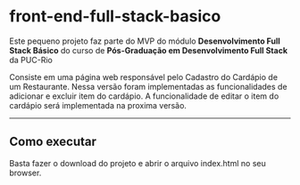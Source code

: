 # front-end-full-stack-basico
Este pequeno projeto faz parte do MVP do módulo **Desenvolvimento Full Stack Básico** 
do curso de **Pós-Graduação em Desenvolvimento Full Stack** da PUC-Rio

Consiste em uma página web responsável pelo Cadastro do Cardápio de um Restaurante.
Nessa versão foram implementadas as funcionalidades de adicionar e excluir item do 
cardápio. A funcionalidade de editar o item do cardápio será implementada na proxima
versão.  

---
## Como executar

Basta fazer o download do projeto e abrir o arquivo index.html no seu browser.
